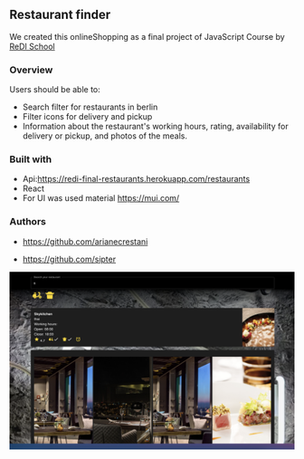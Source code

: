 ## Restaurant finder

We created this onlineShopping as a final project of JavaScript Course by [ReDI School](https://www.redi-school.org/)

### Overview

Users should be able to:

- Search filter for restaurants in berlin 
- Filter icons for delivery and pickup
- Information about the restaurant's working hours, rating, availability for delivery or pickup, and photos of the meals.

### Built with
- Api:https://redi-final-restaurants.herokuapp.com/restaurants
- React
- For UI was used material https://mui.com/

### Authors

- https://github.com/arianecrestani

- https://github.com/sipter


![](./preview.png)
